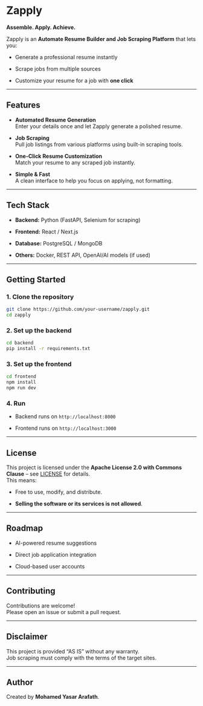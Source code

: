 
# Zapply

**Assemble. Apply. Achieve.**

Zapply is an **Automate Resume Builder and Job Scraping Platform** that lets you:

-   Generate a professional resume instantly
    
-   Scrape jobs from multiple sources
    
-   Customize your resume for a job with **one click**
    

----------

## Features

-   **Automated Resume Generation**  
    Enter your details once and let Zapply generate a polished resume.
    
-   **Job Scraping**  
    Pull job listings from various platforms using built-in scraping tools.
    
-   **One-Click Resume Customization**  
    Match your resume to any scraped job instantly.
    
-   **Simple & Fast**  
    A clean interface to help you focus on applying, not formatting.
    

----------

## Tech Stack

-   **Backend:** Python (FastAPI, Selenium for scraping)
    
-   **Frontend:** React / Next.js
    
-   **Database:** PostgreSQL / MongoDB
    
-   **Others:** Docker, REST API, OpenAI/AI models (if used)
    

----------

## Getting Started

### 1. Clone the repository

```bash
git clone https://github.com/your-username/zapply.git
cd zapply

```

### 2. Set up the backend

```bash
cd backend
pip install -r requirements.txt

```

### 3. Set up the frontend

```bash
cd frontend
npm install
npm run dev

```

### 4. Run

-   Backend runs on `http://localhost:8000`
    
-   Frontend runs on `http://localhost:3000`
    

----------

## License

This project is licensed under the **Apache License 2.0 with Commons Clause** – see [LICENSE](https://github.com/KMyasar/Zapply/main/LICENSE.md) for details.  
This means:

-   Free to use, modify, and distribute.
    
-   **Selling the software or its services is not allowed**.
    

----------

## Roadmap

-   AI-powered resume suggestions
    
-   Direct job application integration
    
-   Cloud-based user accounts
    

----------

## Contributing

Contributions are welcome!  
Please open an issue or submit a pull request.

----------

## Disclaimer

This project is provided “AS IS” without any warranty.  
Job scraping must comply with the terms of the target sites.

----------

## Author

Created by **Mohamed Yasar Arafath**.
